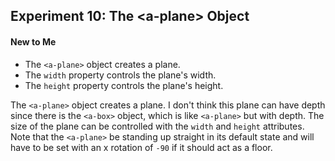 ## Experiment 10: The \<a-plane\> Object

#### New to Me
- The `<a-plane>` object creates a plane.
- The `width` property controls the plane's width.
- The `height` property controls the plane's height.

The `<a-plane>` object creates a plane. I don't think this plane can have depth since there is the `<a-box>` object, which is like `<a-plane>` but with depth. The size of the plane can be controlled with the `width` and `height` attributes. Note that the `<a-plane>` be standing up straight in its default state and will have to be set with an x rotation of `-90` if it should act as a floor.